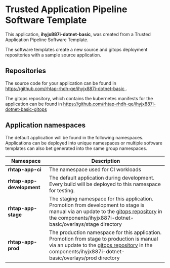 # Trusted Application Pipeline Software Template

This application, **ihyjx887i-dotnet-basic**, was created from a Trusted Application Pipeline Software Template.

The software templates create a new source and gitops deployment repositories with a sample source application. 

## Repositories

The source code for your application can be found in [https://github.com/rhtap-rhdh-qe/ihyjx887i-dotnet-basic ](https://github.com/rhtap-rhdh-qe/ihyjx887i-dotnet-basic ).
 
The gitops repository, which contains the kubernetes manifests for the application can be found in 
[https://github.com/rhtap-rhdh-qe/ihyjx887i-dotnet-basic-gitops ](https://github.com/rhtap-rhdh-qe/ihyjx887i-dotnet-basic-gitops ) 

## Application namespaces 

The default application will be found in the following namespaces. Applications can be deployed into unique namespaces or multiple software templates can also bet generated into the same group namespaces.  

|  Namespace   |  Description   |  
| -------- | -------- |
| **rhtap-app-ci** | The namespace used for CI workloads |
| **rhtap-app-development** | The default application during development. Every build will be deployed to this namespace for testing. |
| **rhtap-app-stage** | The staging namespace for this application. Promotion from development to stage is manual via an update to the [gitops repository](https://github.com/rhtap-rhdh-qe/ihyjx887i-dotnet-basic-gitops ) in the components/ihyjx887i-dotnet-basic/overlays/stage directory |
| **rhtap-app-prod** | The production namespace for this application. Promotion from stage to production is manual via an update to the [gitops repository](https://github.com/rhtap-rhdh-qe/ihyjx887i-dotnet-basic-gitops ) in the components/ihyjx887i-dotnet-basic/overlays/prod directory |
